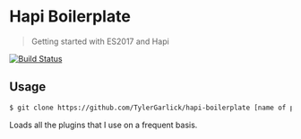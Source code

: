 # Hapi Boilerplate

> Getting started with ES2017 and Hapi

[![Build Status](https://travis-ci.org/TylerGarlick/hapi-boilerplate.svg?branch=master)](https://travis-ci.org/TylerGarlick/hapi-boilerplate)

## Usage

```bash
$ git clone https://github.com/TylerGarlick/hapi-boilerplate [name of project]
```

Loads all the plugins that I use on a frequent basis.
